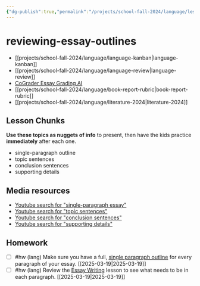 ```yaml
---
{"dg-publish":true,"permalink":"/projects/school-fall-2024/language/lessons/essay-outline-review/"}
---
```



#  reviewing-essay-outlines

- [[projects/school-fall-2024/language/language-kanban\|language-kanban]]
- [[projects/school-fall-2024/language/language-review\|language-review]]
- [CoGrader Essay Grading AI](https://v2.cograder.com/app)
- [[projects/school-fall-2024/language/book-report-rubric\|book-report-rubric]]
- [[projects/school-fall-2024/language/literature-2024\|literature-2024]]


## Lesson Chunks

**Use these topics as nuggets of info** to present, then have the kids practice **immediately** after each one.


- single-paragraph outline
- topic sentences
- conclusion sentences
- supporting details 


## Media resources


- [Youtube search for "single-paragraph essay"](https://www.youtube.com/results?search_query=single-paragraph%20essay) 
- [Youtube search for "topic sentences"](https://www.youtube.com/results?search_query=topic%20sentences) 
- [Youtube search for "conclusion sentences"](https://www.youtube.com/results?search_query=conclusion%20sentences) 
- [Youtube search for "supporting details"](https://www.youtube.com/results?search_query=supporting%20details) 

## Homework

- [ ] #hw (lang) Make sure you have a full, [single paragraph outline](https://school.ginosterous.com/projects/school-fall-2024/language/lessons/outlining) for every paragraph of your essay. [[2025-03-19\|2025-03-19]]
- [ ] #hw (lang) Review the [Essay Writing](https://school.ginosterous.com/projects/school-fall-2024/language/lessons/how-to-write-an-essay-pt1) lesson to see what needs to be in each paragraph. [[2025-03-19\|2025-03-19]]
